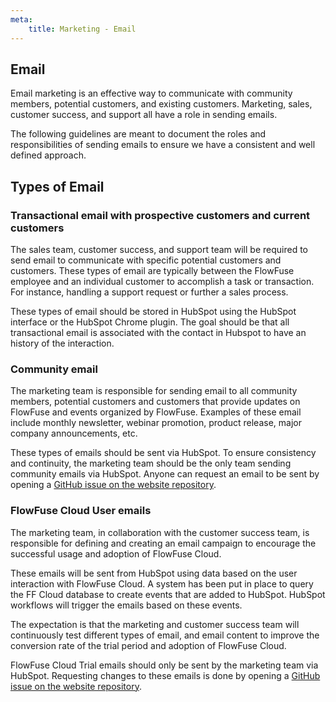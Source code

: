 ```yaml
---
meta:
    title: Marketing - Email
---
```


## Email

Email marketing is an effective way to communicate with community members, potential customers, and existing customers. Marketing, sales, customer success, and support all have a role in sending emails.

The following guidelines are meant to document the roles and responsibilities of sending emails to ensure we have a consistent and well defined approach.

## Types of Email

### Transactional email with prospective customers and current customers

The sales team, customer success, and support team will be required to send email to communicate with specific potential customers and customers. These types of email are typically between the FlowFuse employee and an individual customer to accomplish a task or transaction. For instance, handling a support request or further a sales process.

These types of email should be stored in HubSpot using the HubSpot interface or the HubSpot Chrome plugin. The goal should be that all transactional email is associated with the contact in Hubspot to have an history of the interaction.

### Community email 

The marketing team is responsible for sending email to all community members, potential customers and customers that provide updates on FlowFuse and events organized by FlowFuse. Examples of these email include monthly newsletter, webinar promotion, product release, major company announcements, etc.

These types of emails should be sent via HubSpot. To ensure consistency and continuity, the marketing team should be the only team sending community emails via HubSpot. Anyone can request an email to be sent by opening a [GitHub issue on the website repository](https://github.com/flowforge/website/issues).

### FlowFuse Cloud User emails

The marketing team, in collaboration with the customer success team, is responsible for defining and creating an email campaign to encourage the successful usage and adoption of FlowFuse Cloud.

These emails will be sent from HubSpot using data based on the user interaction with FlowFuse Cloud. A system has been put in place to query the FF Cloud database to create events that are added to HubSpot. HubSpot workflows will trigger the emails based on these events.

The expectation is that the marketing and customer success team will continuously test different types of email, and email content to improve the conversion rate of the trial period and adoption of FlowFuse Cloud.

FlowFuse Cloud Trial emails should only be sent by the marketing team via HubSpot. Requesting changes to these emails is done by opening a
[GitHub issue on the website repository](https://github.com/flowforge/website/issues).


